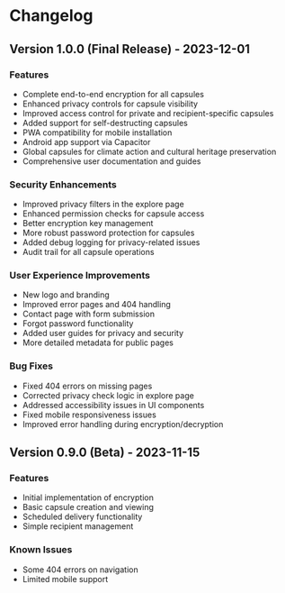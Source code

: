 # Changelog

## Version 1.0.0 (Final Release) - 2023-12-01

### Features
- Complete end-to-end encryption for all capsules
- Enhanced privacy controls for capsule visibility
- Improved access control for private and recipient-specific capsules
- Added support for self-destructing capsules
- PWA compatibility for mobile installation
- Android app support via Capacitor
- Global capsules for climate action and cultural heritage preservation
- Comprehensive user documentation and guides

### Security Enhancements
- Improved privacy filters in the explore page
- Enhanced permission checks for capsule access
- Better encryption key management
- More robust password protection for capsules
- Added debug logging for privacy-related issues
- Audit trail for all capsule operations

### User Experience Improvements
- New logo and branding
- Improved error pages and 404 handling
- Contact page with form submission
- Forgot password functionality
- Added user guides for privacy and security
- More detailed metadata for public pages

### Bug Fixes
- Fixed 404 errors on missing pages
- Corrected privacy check logic in explore page
- Addressed accessibility issues in UI components
- Fixed mobile responsiveness issues
- Improved error handling during encryption/decryption

## Version 0.9.0 (Beta) - 2023-11-15

### Features
- Initial implementation of encryption 
- Basic capsule creation and viewing
- Scheduled delivery functionality
- Simple recipient management

### Known Issues
- Some 404 errors on navigation
- Limited mobile support
 